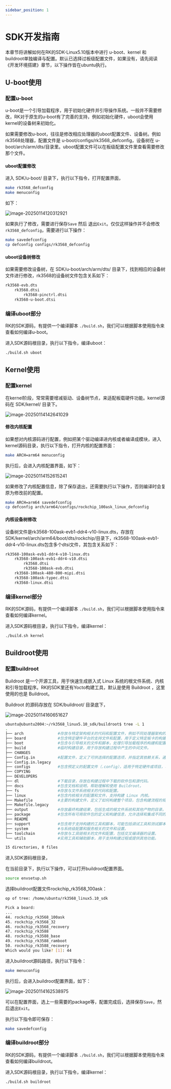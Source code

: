 ```yaml
---
sidebar_position: 1
---
```

# SDK开发指南

本章节将讲解如何在RK的SDK-Linux5.10版本中进行 u-boot、kernel 和 buildroot单独编译与配置。默认已选择过板级配置文件，如果没有，请先阅读《开发环境搭建》章节，以下操作皆在ubuntu执行。

## U-boot使用

### 配置u-boot

u-boot是一个引导加载程序，用于初始化硬件并引导操作系统。一般并不需要修改，RK对于原生的u-boot有了完善的支持，例如初始化硬件，uboot会使用kernel的设备树来初始化。

如果需要修改u-boot，往往是修改相应处理器的uboot配置文件、设备树。例如rk3568处理器，配置文件是 u-boot/configs/rk3568_defconfig，设备树在 u-boot/arch/arm/dts/目录里。uboot配置文件可以在板级配置文件里查看需要修改那个文件。

#### uboot配置修改

进入 SDK/u-boot/ 目录下，执行以下指令，打开配置界面，

~~~bash
make rk3568_defconfig
make menuconfig
~~~

如下：

![image-20250114120312921](images/image-20250114120312921.png)

如果执行了修改，需要进行保存`Save` 然后 退出`Exit`。仅仅这样操作并不会修改 `rk3568_defconfig`，需要进行以下操作：

~~~bash
make savedefconfig
cp defconfig configs/rk3568_defconfig
~~~

#### uboot设备树修改

如果需要修改设备树，在 SDK/u-boot/arch/arm/dts/ 目录下，找到相应的设备树文件进行修改，rk3568的设备树文件包含关系如下：

~~~bash
rk3568-evb.dts
	rk3568.dtsi
		rk3568-pinctrl.dtsi
	rk3568-u-boot.dtsi
~~~

### 编译uboot部分

RK的SDK源码，有提供一个编译脚本 `./build.sh`，我们可以根据脚本使用指令来查看如何编译u-boot。

进入SDK源码根目录，执行以下指令，编译uboot：

~~~bash
./build.sh uboot
~~~

## Kernel使用

### 配置kernel

在kernel阶段，常常需要增减驱动、设备树节点，来适配板载硬件功能。kernel源码在 SDK/kernel/ 目录下。

![image-20250114142641029](images/image-20250114142641029.png)

####  修改内核配置

如果想对内核源码进行配置，例如把某个驱动编译进内核或者编译成模块，进入kernel源码目录，执行以下指令，打开内核的配置界面：

~~~bash
make ARCH=arm64 menuconfig
~~~

执行后，会进入内核配置界面，如下：

![image-20250114152615241](images/image-20250114152615241.png)

如果修改了内核配置信息，除了保存退出，还需要执行以下操作，否则编译时会复原为修改前的配置。

~~~bash
make ARCH=arm64 savedefconfig
cp defconfig arch/arm64/configs/rockchip_100ask_linux_defconfig
~~~

#### 内核设备树修改

设备树文件是rk3568-100ask-evb1-ddr4-v10-linux.dts，存放在 SDK/kernel/arch/arm64/boot/dts/rockchip/目录下，rk3568-100ask-evb1-ddr4-v10-linux.dts包含多个dtsi文件，其包含关系如下：

~~~bash
rk3568-100ask-evb1-ddr4-v10-linux.dts
	rk3568-100ask-evb1-ddr4-v10.dtsi
		rk3568.dtsi
		rk3568-100ask-evb.dtsi
	rk3568-100ask-480-800-mipi.dtsi
	rk3568-100ask-typec.dtsi
	rk3568-linux.dtsi
~~~

### 编译kernel部分

RK的SDK源码，有提供一个编译脚本 `./build.sh`，我们可以根据脚本使用指令来查看如何编译kernel。

进入SDK源码根目录，执行以下指令，编译kernel：

~~~bash
./build.sh kernel
~~~

## Buildroot使用

### 配置buildroot

Buildroot 是一个开源工具，用于快速生成嵌入式 Linux 系统的根文件系统、内核和引导加载程序。RK的SDK里还有Yocto构建工具，默认是使用 Buildroot ，这里使用的也是 Buildroot。

Buildroot 的源码存放在 SDK/buildroot/ 目录底下，

![image-20250114160651627](images/image-20250114160651627.png)

~~~bash
ubuntu@ubuntu2004:~/rk3568_linux5.10_sdk/buildroot$ tree -L 1
.
├── arch               #存放与特定架构相关的代码和配置文件，例如不同处理器架构的支持。
├── board              #包含特定硬件平台的支持文件和配置，用于定义特定板卡的构建过程和设置。
├── boot               #包含与引导相关的文件和脚本，处理引导加载程序的构建和配置。
├── build              #临时构建目录，用于存放构建过程中产生的中间文件。
├── CHANGES
├── Config.in          #配置文件，定义了可供选择的配置选项，并指定其依赖关系，通常用于配置菜单。
├── Config.in.legacy
├── configs            #包含预定义的配置文件（.config），适用于特定硬件或项目，可以通过这些文件快速开始构建。
├── COPYING
├── DEVELOPERS
├── dl                 #下载目录，存放在构建过程中下载的软件包和源代码。
├── docs			   #包含文档和说明，帮助理解和使用 Buildroot。
├── fs				   #存放与文件系统相关的代码和配置。
├── linux              #包含内核相关的配置和文件，支持构建 Linux 内核。
├── Makefile           #主要的构建文件，定义了如何构建整个项目，包含构建流程的规则和目标。
├── Makefile.legacy
├── output             #存放最终构建结果，包括生成的根文件系统和其他产物的目录。
├── package            #包含所有可用软件包的定义和构建信息，允许选择和集成不同的软件包。
├── README
├── support            #包含用于支持构建的工具和脚本，可能包括调试工具和测试脚本。
├── system             #与系统级配置和服务相关的文件和设置。
├── toolchain          #存放与工具链相关的文件和配置，包括交叉编译器的设置。
└── utils              #实用工具和辅助脚本，用于支持构建过程或提供其他功能。

15 directories, 8 files
~~~

进入SDK源码根目录，

在当前目录下，执行以下操作，可以打开buildroot配置界面。

~~~bash
source envsetup.sh
~~~

选择buildroot配置文件rockchip_rk3568_100ask：

~~~bash
op of tree: /home/ubuntu/rk3568_linux5.10_sdk

Pick a board:
...
44. rockchip_rk3568_100ask
45. rockchip_rk3568_32
46. rockchip_rk3568_recovery
47. rockchip_rk3588
48. rockchip_rk3588_base
49. rockchip_rk3588_ramboot
50. rockchip_rk3588_recovery
Which would you like? [1]: 44
~~~

进入buildroot源码路径，执行以下指令：

~~~bash
make menuconfig
~~~

执行后，会进入buildroot配置界面，如下：

![image-20250114162538975](images/image-20250114162538975.png)

可以在配置界面，选上一些需要的package等，配置完成后，选择保存`Save`，然后退出`Exit`。

执行以下指令即可保存：

~~~bash
make savedefconfig
~~~

### 编译buildroot部分

RK的SDK源码，有提供一个编译脚本 `./build.sh`，我们可以根据脚本使用指令来查看如何编译buildroot。

进入SDK源码根目录，执行以下指令，编译kernel：

~~~bash
./build.sh buildroot
~~~

